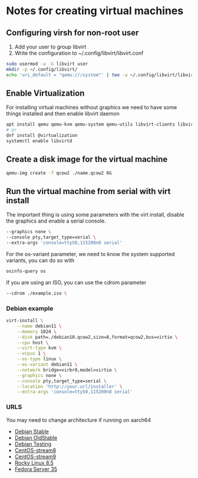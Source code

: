 # Notes for creating virtual machines

## Configuring virsh for non-root user

1. Add your user to group libvirt
2. Write the configuration to ~/.config/libvirt/libvirt.conf

```bash
sudo usermod -a -G libvirt user
mkdir -p ~/.config/libvirt/
echo 'uri_default = "qemu:///system"' | tee -a ~/.config/libvirt/libvirt.conf
```

## Enable Virtualization

For installing virtual machines without graphics we need
 to have some things installed and then enable libvirt daemon

```bash
apt install qemu qemu-kvm qemu-system qemu-utils libvirt-clients libvirt-daemon-system virtinst virt-manager bridge-utils
# or
dnf install @virtualization
systemctl enable libvirtd
```

## Create a disk image for the virtual machine

```bash
qemu-img create -f qcow2 ./name.qcow2 8G
```

## Run the virtual machine from serial with virt install

The important thing is using some parameters with the
 virt install, disable the graphics and enable a serial console.

```bash
--graphics none \
--console pty,target_type=serial \
--extra-args 'console=ttyS0,115200n8 serial'
```

For the os-variant parameter, we need to know the system
 supported variants, you can do so with

```bash
osinfo-query os
```

If you are using an ISO, you can use the cdrom parameter

```bash
--cdrom ./example.iso \
```

### Debian example

```bash
virt-install \
    --name debian11 \
    --memory 1024 \
    --disk path=./debian10.qcow2,size=8,format=qcow2,bus=virtio \
    --cpu host \
    --virt-type kvm \
    --vcpus 1 \
    --os-type linux \
    --os-variant debian11 \
    --network bridge=virbr0,model=virtio \
    --graphics none \
    --console pty,target_type=serial \
    --location 'http://your.url/installer' \
    --extra-args 'console=ttyS0,115200n8 serial'
```

### URLS

You may need to change architecture if running on aarch64

- [Debian Stable](http://ftp.debian.org/debian/dists/stable/main/installer-amd64/)
- [Debian OldStable](http://ftp.debian.org/debian/dists/oldstable/main/installer-amd64/)
- [Debian Testing](http://ftp.debian.org/debian/dists/testing/main/installer-amd64/)
- [CentOS-stream8](http://mirror.centos.org/centos/8-stream/BaseOS/x86_64/os/)
- [CentOS-stream9](http://mirror.stream.centos.org/9-stream/BaseOS/x86_64/os/)
- [Rocky Linux 8.5](https://dl.rockylinux.org/pub/rocky/8.5/BaseOS/x86_64/os/)
- [Fedora Server 35](https://mirror.umd.edu/fedora/linux/releases/35/Server/x86_64/os/)
